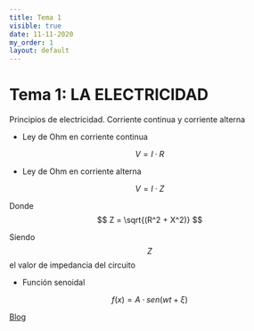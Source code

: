 ```yaml
---
title: Tema 1
visible: true
date: 11-11-2020
my_order: 1
layout: default
---
```


Tema 1: LA ELECTRICIDAD
=====


Principios de electricidad. Corriente continua y corriente alterna

- Ley de Ohm en corriente continua

$$ V = I · R $$

- Ley de Ohm en corriente alterna

$$ V = I · Z $$


Donde $$ Z = \sqrt{(R^2 + X^2)} $$

Siendo $$ Z$$ el valor de impedancia del circuito

- Función senoidal

$$ f(x) = A · sen(wt + \xi) $$ 

<nav>
  <a href="{{ site.baseurl }}/">Blog</a>
</nav>

<br>